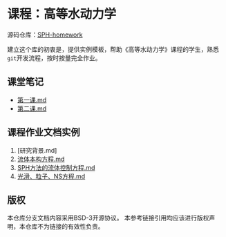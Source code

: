 # 课程：高等水动力学

源码仓库：[SPH-homework](https://github.com/zoziha/SPH-homework/tree/main)

建立这个库的初衷是，提供实例模板，帮助《高等水动力学》课程的学生，熟悉`git`开发流程，按时按量完全作业。

## 课堂笔记

+ [第一课.md](./课堂笔记/第一课.md)
+ [第二课.md](./课堂笔记/第二课.md)

## 课程作业文档实例

1. [研究背景.md]
2. [流体本构方程.md](./课程作业文档实例/2.%20流体本构方程.md)
3. [SPH方法的流体控制方程.md](./课程作业文档实例/3.%20SPH方法的流体控制方程.md)
4. [光滑、粒子、NS方程.md](./课程作业文档实例/4.%20光滑、粒子、NS方程.md)

## 版权

本仓库分支文档内容采用BSD-3开源协议。
本参考链接引用均应该进行版权声明，本仓库不为链接的有效性负责。
